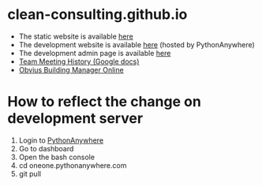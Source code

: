 # clean-consulting.github.io

* The static website is available [here](http://clean-consulting.github.io/)
* The development website is available [here](http://oneone.pythonanywhere.com) (hosted by PythonAnywhere)
* The development admin page is available [here](http://oneone.pythonanywhere.com/admin)
* [Team Meeting History (Google docs)](https://docs.google.com/document/d/1uWfcGBThHfReOl6x3x5b3T5E0DNZ5Twv56wLPa6ERjM/edit)
* [Obvius Building Manager Online](https://www.obviusbmo.com/index.php)

# How to reflect the change on development server
1. Login to [PythonAnywhere](https://www.pythonanywhere.com)
2. Go to dashboard
3. Open the bash console
4. cd oneone.pythonanywhere.com
5. git pull
